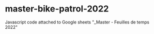 # master-bike-patrol-2022
Javascript code attached to Google sheets "_Master - Feuilles de temps 2022"

